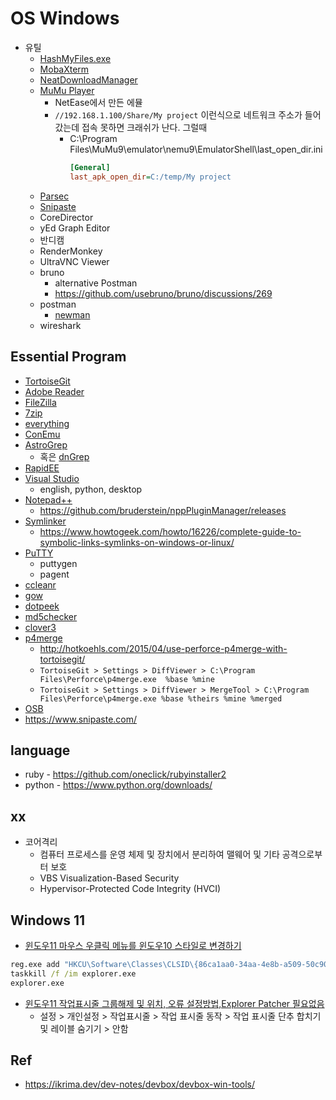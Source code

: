 # OS Windows

- 유틸
  - [HashMyFiles.exe](https://www.nirsoft.net/utils/hash_my_files.html)
  - [MobaXterm](https://mobaxterm.mobatek.net/)
  - [NeatDownloadManager](https://www.neatdownloadmanager.com/index.php/en/)
  - [MuMu Player](https://www.mumuplayer.com/index.html)
    - NetEase에서 만든 에뮬
    - `//192.168.1.100/Share/My project` 이런식으로 네트워크 주소가 들어갔는데 접속 못하면 크래쉬가 난다. 그럴때
      - C:\Program Files\MuMu9\emulator\nemu9\EmulatorShell\last_open_dir.ini
        ``` ini
        [General]
        last_apk_open_dir=C:/temp/My project
        ```
  - [Parsec](https://parsec.app/)
  - [Snipaste](https://www.snipaste.com/)
  - CoreDirector
  - yEd Graph Editor
  - 반디캠
  - RenderMonkey
  - UltraVNC Viewer
  - bruno
    - alternative Postman
    - <https://github.com/usebruno/bruno/discussions/269>
  - postman
    - [newman](https://learning.postman.com/docs/collections/using-newman-cli/command-line-integration-with-newman/)
  - wireshark

## Essential Program

- [TortoiseGit](https://tortoisegit.org/)
- [Adobe Reader](https://get.adobe.com/kr/reader/)
- [FileZilla](https://filezilla-project.org/)
- [7zip](http://7-zip.org/)
- [everything](http://www.voidtools.com/)
- [ConEmu](https://conemu.github.io/)
- [AstroGrep](http://astrogrep.sourceforge.net/)
  - 혹은 [dnGrep](https://github.com/dnGrep/dnGrep)
- [RapidEE](https://www.rapidee.com/en/about)
- [Visual Studio](https://www.visualstudio.com/ko/downloads/)
  - english, python, desktop
- [Notepad++](https://notepad-plus-plus.org/)
  - https://github.com/bruderstein/nppPluginManager/releases
- [Symlinker](https://github.com/amd989/Symlinker)
  - https://www.howtogeek.com/howto/16226/complete-guide-to-symbolic-links-symlinks-on-windows-or-linux/
- [PuTTY](https://www.chiark.greenend.org.uk/~sgtatham/putty/)
  - puttygen
  - pagent
- [ccleanr](https://www.piriform.com/ccleaner)
- [gow](https://github.com/bmatzelle/gow/releases)
- [dotpeek](https://www.jetbrains.com/decompiler/)
- [md5checker](http://getmd5checker.com/)
- [clover3](http://en.ejie.me/)
- [p4merge](https://www.perforce.com/downloads/visual-merge-tool)
  - <http://hotkoehls.com/2015/04/use-perforce-p4merge-with-tortoisegit/>
  - `TortoiseGit > Settings > DiffViewer > C:\Program Files\Perforce\p4merge.exe  %base %mine`
  - `TortoiseGit > Settings > DiffViewer > MergeTool > C:\Program Files\Perforce\p4merge.exe %base %theirs %mine %merged`
- [OSB](https://obsproject.com/ko)
- https://www.snipaste.com/

## language

- ruby - <https://github.com/oneclick/rubyinstaller2>
- python - <https://www.python.org/downloads/>

## xx

- 코어격리
  - 컴퓨터 프로세스를 운영 체제 및 장치에서 분리하여 맬웨어 및 기타 공격으로부터 보호
  - VBS Visualization-Based Security
  - Hypervisor-Protected Code Integrity (HVCI)
 
## Windows 11

- [윈도우11 마우스 우클릭 메뉴를 윈도우10 스타일로 변경하기](https://playcraft.tistory.com/472)

``` cmd
reg.exe add "HKCU\Software\Classes\CLSID\{86ca1aa0-34aa-4e8b-a509-50c905bae2a2}\InprocServer32" /f /ve
taskkill /f /im explorer.exe
explorer.exe
```

- [윈도우11 작업표시줄 그룹해제 및 위치, 오류 설정방법,Explorer Patcher 필요없음](https://bizstoryway.tistory.com/161)
  - 설정 > 개인설정 > 작업표시줄  > 작업 표시줄 동작 > 작업 표시줄 단추 합치기 및 레이블 숨기기 > 안함



## Ref

- <https://ikrima.dev/dev-notes/devbox/devbox-win-tools/>
